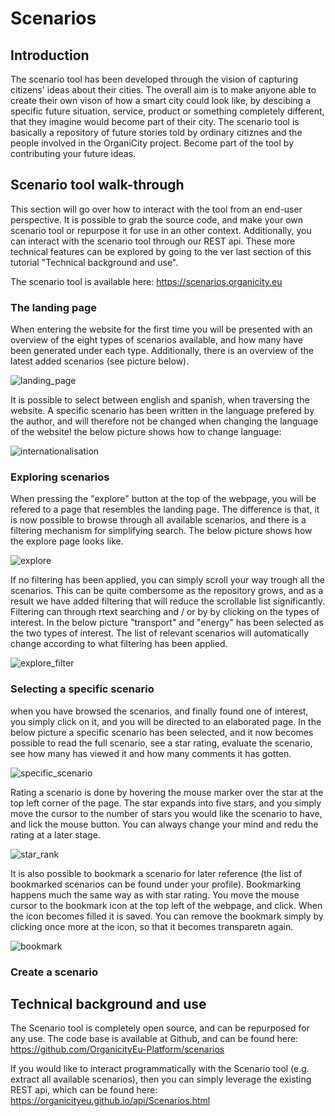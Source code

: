 # Scenarios

## Introduction

The scenario tool has been developed through the vision of capturing citizens' ideas about their cities. The overall aim is to make anyone able to create their own vison of how a smart city could look like, by descibing a specific future situation, service, product or something completely different, that they imagine would become part of their city. The scenario tool is basically a repository of future stories told by ordinary citiznes and the people involved in the OrganiCity project. Become part of the tool by contributing your future ideas.

## Scenario tool walk-through

This section will go over how to interact with the tool from an end-user perspective. It is possible to grab the source code, and make your own scenario tool or repurpose it for use in an other context. Additionally, you can interact with the scenario tool through our REST api. These more technical features can be explored by going to the ver last section of this tutorial "Technical background and use".

The scenario tool is available here: https://scenarios.organicity.eu

### The landing page

When entering the website for the first time you will be presented with an overview of the eight types of scenarios available, and how many have been generated under each type. Additionally, there is an overview of the latest added scenarios (see picture below).

![landing_page](images/landing_page.png)

It is possible to select between english and spanish, when traversing the website. A specific scenario has been written in the language prefered by the author, and will therefore not be changed when changing the language of the website! the below picture shows how to change language:

![internationalisation](images/internationalisation.png)

### Exploring scenarios

When pressing the "explore" button at the top of the webpage, you will be refered to a page that resembles the landing page. The difference is that, it is now possible to browse through all available scenarios, and there is a filtering mechanism for simplifying search. The below picture shows how the explore page looks like.

![explore](images/explore_page.png)

If no filtering has been applied, you can simply scroll your way trough all the scenarios. This can be quite combersome as the repository grows, and as a result we have added filtering that will reduce the scrollable list significantly. Filtering can through rtext searching and / or by by clicking on the types of interest. In the below picture "transport" and "energy" has been selected as the two types of interest. The list of relevant scenarios will automatically change according to what filtering has been applied.

![explore_filter](images/explore_page_filter.png)

### Selecting a specific scenario

when you have browsed the scenarios, and finally found one of interest, you simply click on it, and you will be directed to an elaborated page. In the below picture a specific scenario has been selected, and it now becomes possible to read the full scenario, see a star rating, evaluate the scenario, see how many has viewed it and how many comments it has gotten.

![specific_scenario](images/specific_scenario.png)

Rating a scenario is done by hovering the mouse marker over the star at the top left corner of the page. The star expands into five stars, and you simply move the cursor to the number of stars you would like the scenario to have, and lick the mouse button. You can always change your mind and redu the rating at a later stage.

![star_rank](images/star_rank.png)

It is also possible to bookmark a scenario for later reference (the list of bookmarked scenarios can be found under your profile). Bookmarking happens much the same way as with star rating. You move the mouse cursor to the bookmark icon at the top left of the webpage, and click. When the icon becomes filled it is saved. You can remove the bookmark simply by clicking once more at the icon, so that it becomes transparetn again.

![bookmark](images/bookmark.png)

### Create a scenario




## Technical background and use

The Scenario tool is completely open source, and can be repurposed for any use. The code base is available at Github, and can be found here: https://github.com/OrganicityEu-Platform/scenarios

If you would like to interact programmatically with the Scenario tool (e.g. extract all available scenarios), then you can simply leverage the existing REST api, which can be found here: https://organicityeu.github.io/api/Scenarios.html
